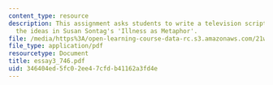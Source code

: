 ```yaml
---
content_type: resource
description: This assignment asks students to write a television script which explores
  the ideas in Susan Sontag's 'Illness as Metaphor'.
file: /media/https%3A/open-learning-course-data-rc.s3.amazonaws.com/21w-746-humanistic-perspectives-on-medicine-from-ancient-greece-to-modern-america-spring-2005/346404ed5fc02ee47cfdb41162a3fd4e_essay3_746.pdf
file_type: application/pdf
resourcetype: Document
title: essay3_746.pdf
uid: 346404ed-5fc0-2ee4-7cfd-b41162a3fd4e
---
```


